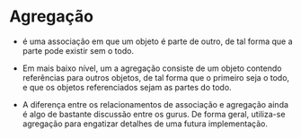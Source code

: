 # Agregação

- é uma associação em que um objeto é parte de outro, de tal forma que a parte pode existir sem o todo.

- Em mais baixo nível, um a agregação consiste de um objeto contendo referências para outros objetos, de tal forma que o primeiro seja o todo, e que os objetos referenciados sejam as partes do todo.

- A diferença entre os relacionamentos de associação e agregação ainda é algo de bastante discussão entre os gurus. De forma geral, utiliza-se agregação para engatizar detalhes de uma futura implementação.